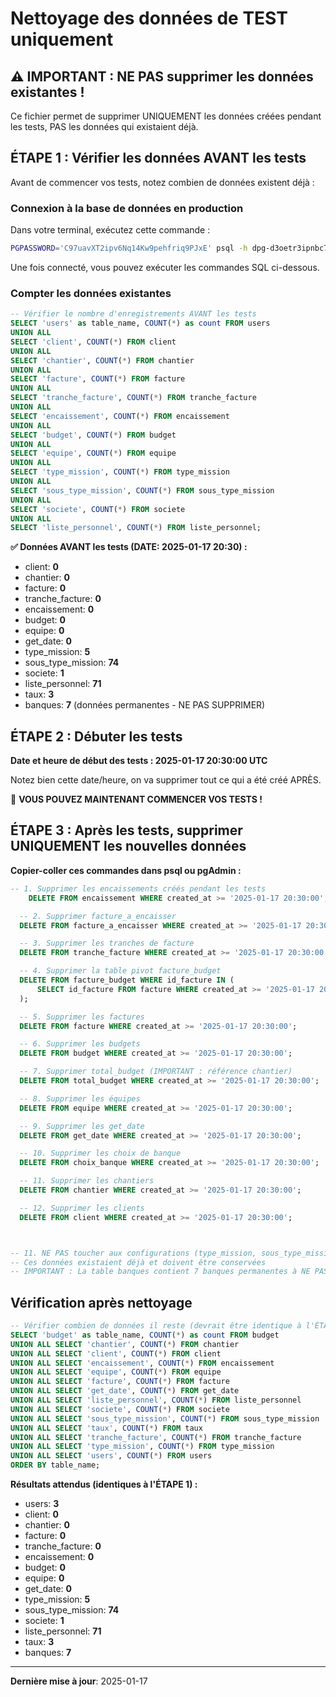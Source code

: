 # Nettoyage des données de TEST uniquement

## ⚠️ IMPORTANT : NE PAS supprimer les données existantes !

Ce fichier permet de supprimer UNIQUEMENT les données créées pendant les tests, PAS les données qui existaient déjà.

## ÉTAPE 1 : Vérifier les données AVANT les tests

Avant de commencer vos tests, notez combien de données existent déjà :

### Connexion à la base de données en production

Dans votre terminal, exécutez cette commande :

```bash
PGPASSWORD='C97uavXT2ipv6Nq14Kw9pehfriq9PJxE' psql -h dpg-d3oetr3ipnbc73fumk10-a.oregon-postgres.render.com -U factures_mazars_user -d factures_mazars
```

Une fois connecté, vous pouvez exécuter les commandes SQL ci-dessous.

### Compter les données existantes

```sql
-- Vérifier le nombre d'enregistrements AVANT les tests
SELECT 'users' as table_name, COUNT(*) as count FROM users
UNION ALL
SELECT 'client', COUNT(*) FROM client
UNION ALL
SELECT 'chantier', COUNT(*) FROM chantier
UNION ALL
SELECT 'facture', COUNT(*) FROM facture
UNION ALL
SELECT 'tranche_facture', COUNT(*) FROM tranche_facture
UNION ALL
SELECT 'encaissement', COUNT(*) FROM encaissement
UNION ALL
SELECT 'budget', COUNT(*) FROM budget
UNION ALL
SELECT 'equipe', COUNT(*) FROM equipe
UNION ALL
SELECT 'type_mission', COUNT(*) FROM type_mission
UNION ALL
SELECT 'sous_type_mission', COUNT(*) FROM sous_type_mission
UNION ALL
SELECT 'societe', COUNT(*) FROM societe
UNION ALL
SELECT 'liste_personnel', COUNT(*) FROM liste_personnel;
```

**✅ Données AVANT les tests (DATE: 2025-01-17 20:30) :**
- client: **0**
- chantier: **0**
- facture: **0**
- tranche_facture: **0**
- encaissement: **0**
- budget: **0**
- equipe: **0**
- get_date: **0**
- type_mission: **5**
- sous_type_mission: **74**
- societe: **1**
- liste_personnel: **71**
- taux: **3**
- banques: **7** (données permanentes - NE PAS SUPPRIMER)

## ÉTAPE 2 : Débuter les tests

**Date et heure de début des tests : 2025-01-17 20:30:00 UTC**

Notez bien cette date/heure, on va supprimer tout ce qui a été créé APRÈS.

🚀 **VOUS POUVEZ MAINTENANT COMMENCER VOS TESTS !**

## ÉTAPE 3 : Après les tests, supprimer UNIQUEMENT les nouvelles données

**Copier-coller ces commandes dans psql ou pgAdmin :**

```sql
-- 1. Supprimer les encaissements créés pendant les tests
    DELETE FROM encaissement WHERE created_at >= '2025-01-17 20:30:00';

  -- 2. Supprimer facture_a_encaisser
  DELETE FROM facture_a_encaisser WHERE created_at >= '2025-01-17 20:30:00';

  -- 3. Supprimer les tranches de facture
  DELETE FROM tranche_facture WHERE created_at >= '2025-01-17 20:30:00';

  -- 4. Supprimer la table pivot facture_budget
  DELETE FROM facture_budget WHERE id_facture IN (
      SELECT id_facture FROM facture WHERE created_at >= '2025-01-17 20:30:00'
  );

  -- 5. Supprimer les factures
  DELETE FROM facture WHERE created_at >= '2025-01-17 20:30:00';

  -- 6. Supprimer les budgets
  DELETE FROM budget WHERE created_at >= '2025-01-17 20:30:00';

  -- 7. Supprimer total_budget (IMPORTANT : référence chantier)
  DELETE FROM total_budget WHERE created_at >= '2025-01-17 20:30:00';

  -- 8. Supprimer les équipes
  DELETE FROM equipe WHERE created_at >= '2025-01-17 20:30:00';

  -- 9. Supprimer les get_date
  DELETE FROM get_date WHERE created_at >= '2025-01-17 20:30:00';

  -- 10. Supprimer les choix de banque
  DELETE FROM choix_banque WHERE created_at >= '2025-01-17 20:30:00';

  -- 11. Supprimer les chantiers
  DELETE FROM chantier WHERE created_at >= '2025-01-17 20:30:00';

  -- 12. Supprimer les clients
  DELETE FROM client WHERE created_at >= '2025-01-17 20:30:00';



-- 11. NE PAS toucher aux configurations (type_mission, sous_type_mission, societe, liste_personnel, taux, banques)
-- Ces données existaient déjà et doivent être conservées
-- IMPORTANT : La table banques contient 7 banques permanentes à NE PAS supprimer
```

## Vérification après nettoyage

```sql
-- Vérifier combien de données il reste (devrait être identique à l'ÉTAPE 1)
SELECT 'budget' as table_name, COUNT(*) as count FROM budget
UNION ALL SELECT 'chantier', COUNT(*) FROM chantier
UNION ALL SELECT 'client', COUNT(*) FROM client
UNION ALL SELECT 'encaissement', COUNT(*) FROM encaissement
UNION ALL SELECT 'equipe', COUNT(*) FROM equipe
UNION ALL SELECT 'facture', COUNT(*) FROM facture
UNION ALL SELECT 'get_date', COUNT(*) FROM get_date
UNION ALL SELECT 'liste_personnel', COUNT(*) FROM liste_personnel
UNION ALL SELECT 'societe', COUNT(*) FROM societe
UNION ALL SELECT 'sous_type_mission', COUNT(*) FROM sous_type_mission
UNION ALL SELECT 'taux', COUNT(*) FROM taux
UNION ALL SELECT 'tranche_facture', COUNT(*) FROM tranche_facture
UNION ALL SELECT 'type_mission', COUNT(*) FROM type_mission
UNION ALL SELECT 'users', COUNT(*) FROM users
ORDER BY table_name;
```

**Résultats attendus (identiques à l'ÉTAPE 1) :**
- users: **3**
- client: **0**
- chantier: **0**
- facture: **0**
- tranche_facture: **0**
- encaissement: **0**
- budget: **0**
- equipe: **0**
- get_date: **0**
- type_mission: **5**
- sous_type_mission: **74**
- societe: **1**
- liste_personnel: **71**
- taux: **3**
- banques: **7**

---

**Dernière mise à jour**: 2025-01-17
